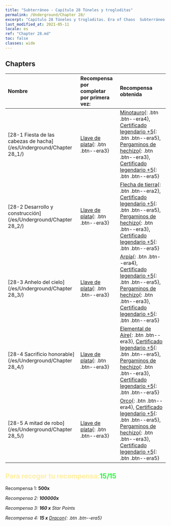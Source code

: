 ```yaml
---
title: "Subterráneo - Capítulo 28 Túneles y trogloditas"
permalink: /Underground/Chapter 28/
excerpt: "Capítulo 28 Túneles y trogloditas. Era of Chaos  Subterráneo - Capítulo 28. Túneles y trogloditas"
last_modified_at: 2021-05-11
locale: es
ref: "Chapter 28.md"
toc: false
classes: wide
---
```


## Chapters

  | Nombre |  Recompensa por completar por primera vez: | Recompensa obtenida |
  |:------------|:------------|:------------| 
  | [28-1  Fiesta de las cabezas de hacha](/es/Underground/Chapter 28_1/) | [Llave de plata](/ItemsES/con_693/){: .btn .btn--era3} | [Minotauro](/ItemsES/unt_248/){: .btn .btn--era4}, [Certificado legendario +5](/ItemsES/mat_102/){: .btn .btn--era5}, [Pergaminos de hechizo](/ItemsES/con_694/){: .btn .btn--era3}, [Certificado legendario +5](/ItemsES/mat_102/){: .btn .btn--era5} |
  | [28-2  Desarrollo y construcción](/es/Underground/Chapter 28_2/) | [Llave de plata](/ItemsES/con_693/){: .btn .btn--era3} | [Flecha de tierra](/ItemsES/her_464/){: .btn .btn--era2}, [Certificado legendario +5](/ItemsES/mat_102/){: .btn .btn--era5}, [Pergaminos de hechizo](/ItemsES/con_694/){: .btn .btn--era3}, [Certificado legendario +5](/ItemsES/mat_102/){: .btn .btn--era5} |
  | [28-3  Anhelo del cielo](/es/Underground/Chapter 28_3/) | [Llave de plata](/ItemsES/con_693/){: .btn .btn--era3} | [Arpía](/ItemsES/unt_245/){: .btn .btn--era4}, [Certificado legendario +5](/ItemsES/mat_102/){: .btn .btn--era5}, [Pergaminos de hechizo](/ItemsES/con_694/){: .btn .btn--era3}, [Certificado legendario +5](/ItemsES/mat_102/){: .btn .btn--era5} |
  | [28-4  Sacrificio honorable](/es/Underground/Chapter 28_4/) | [Llave de plata](/ItemsES/con_693/){: .btn .btn--era3} | [Elemental de Aire](/ItemsES/her_448/){: .btn .btn--era3}, [Certificado legendario +5](/ItemsES/mat_102/){: .btn .btn--era5}, [Pergaminos de hechizo](/ItemsES/con_694/){: .btn .btn--era3}, [Certificado legendario +5](/ItemsES/mat_102/){: .btn .btn--era5} |
  | [28-5  A mitad de robo](/es/Underground/Chapter 28_5/) | [Llave de plata](/ItemsES/con_693/){: .btn .btn--era3} | [Orco](/ItemsES/unt_219/){: .btn .btn--era4}, [Certificado legendario +5](/ItemsES/mat_102/){: .btn .btn--era5}, [Pergaminos de hechizo](/ItemsES/con_694/){: .btn .btn--era3}, [Certificado legendario +5](/ItemsES/mat_102/){: .btn .btn--era5} |


## <span style="color: #ffeea0">Para recoger tu recompensa:</span><span style="color: #27f73a">15/15</span>

 Recompensa 1:  **500x** <i class="fas fa-gem"/>

 Recompensa 2:  **100000x** <i class="fas fa-coins"/>

 Recompensa 3: **160 x** Star Points

 Recompensa 4: **15 x** [Dracon](/ItemsES/her_387/){: .btn .btn--era5}

